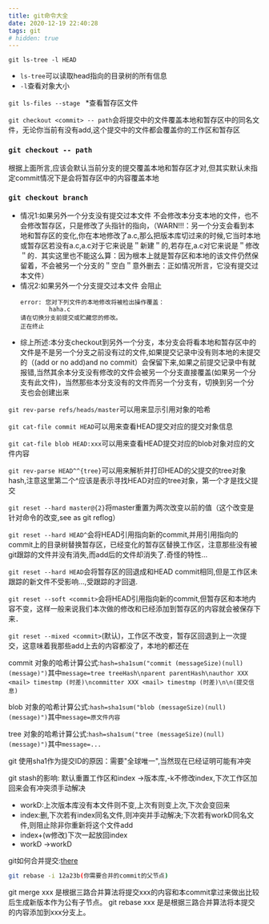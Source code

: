 ```yaml
---
title: git命令大全
date: 2020-12-19 22:40:28
tags: git
# hidden: true
---
```


`git ls-tree -l HEAD`
* `ls-tree`可以读取head指向的目录树的所有信息
* `-l`查看对象大小

`git ls-files --stage `
*查看暂存区文件


`git checkout <commit> -- path`会将提交中的文件覆盖本地和暂存区中的同名文件，无论你当前有没有add,这个提交中的文件都会覆盖你的工作区和暂存区
### `git checkout -- path`
根据上面所言,应该会默认当前分支的提交覆盖本地和暂存区才对,但其实默认未指定commit情况下是会将暂存区中的内容覆盖本地


### `git checkout branch`
  * 情况1:如果另外一个分支没有提交过本文件
  不会修改本分支本地的文件，也不会修改暂存区，只是修改了头指针的指向，（WARN!!!：另一个分支会看到本地和暂存区的变化,你在本地修改了a.c,那么把版本库切过来的时候,它当时本地或暂存区若没有a.c,a.c对于它来说是＂新建＂的,若存在,a.c对它来说是＂修改＂的．其实这里也不能这么算：因为根本上就是暂存区和本地的该文件仍然保留着，不会被另一个分支的＂空白＂意外删去：正如情况所言，它没有提交过本文件）
  * 情况2:如果另外一个分支提交过本文件
    会阻止
    ```
    error: 您对下列文件的本地修改将被检出操作覆盖：
            haha.c
    请在切换分支前提交或贮藏您的修改。
    正在终止
    ```
  * 综上所述:本分支checkout到另外一个分支，本分支会将看本地和暂存区中的文件是不是另一个分支之前没有过的文件,如果提交记录中没有则本地的未提交的（(add or no add)and no commit）会保留下来,如果之前提交记录中有就报错,当然其余本分支没有修改的文件会被另一个分支直接覆盖(如果另一个分支有此文件)，当然那些本分支没有的文件而另一个分支有，切换到另一个分支也会创建出来


`git rev-parse refs/heads/master`可以用来显示引用对象的哈希

`git cat-file commit HEAD`可以用来查看HEAD提交对应的提交对象信息

`git cat-file blob HEAD:xxx`可以用来查看HEAD提交对应的blob对象对应的文件内容

`git rev-parse HEAD^^{tree}`可以用来解析并打印HEAD的父提交的tree对象hash,注意这里第二个^应该是表示寻找HEAD对应的tree对象，第一个才是找父提交

`git reset --hard master@{2}`将master重置为两次改变以前的值（这个改变是针对命令的改变,see as git reflog）

`git reset --hard HEAD^`会将HEAD引用指向新的commit,并用引用指向的commit上的目录树替换暂存区，已经变化的暂存区替换工作区，注意那些没有被git跟踪的文件并没有消失,而add后的文件却消失了.奇怪的特性...

`git reset --hard HEAD`会将暂存区的回退成和HEAD commit相同,但是工作区未跟踪的新文件不受影响...,受跟踪的才回退.

`git reset --soft <commit>`会将HEAD引用指向新的commit,但暂存区和本地内容不变，这样一般来说我们本次做的修改和已经添加到暂存区的内容就会被保存下来．

`git reset --mixed <commit>`(默认)，工作区不改变，暂存区回退到上一次提交，这意味着我那些add上去的内容都没了，本地的都还在

commit 对象的哈希计算公式:`hash=sha1sum("commit (messageSize)(null)(message)")`其中`message=tree treeHash\nparent parentHash\nauthor XXX <mail> timestmp (时差)\ncommitter XXX <mail> timestmp (时差)\n\n(提交信息)`

blob 对象的哈希计算公式:`hash=sha1sum("blob (messageSize)(null)(message)")`其中`message=原文件内容`

tree 对象的哈希计算公式:`hash=sha1sum("tree (messageSize)(null)(message)")`其中`message=...`


git 使用sha1作为提交ID的原因：需要"全球唯一",当然现在已经证明可能有冲突


git stash的影响:
  默认重置工作区和index ->版本库,-k不修改index,下次工作区加回来会有冲突须手动解决
  * workD:上次版本库没有本文件则不变,上次有则变上次,下次会变回来
  * index:删,下次若有index同名文件,则冲突并手动解决;下次若有workD同名文件,则阻止除非你重新将这个文件add
  * index+(w修改)下次一起放回index
  * workD ->workD

git如何合并提交:[there](https://segmentfault.com/a/1190000007748862)
```bash
git rebase -i 12a23b(你需要合并的commit的父节点)
```


git merge xxx 是根据三路合并算法将提交xxx的内容和本commit拿过来做出比较后生成新版本作为公有子节点。
git rebase xxx 是是根据三路合并算法将本提交的内容添加到xxx分支上。